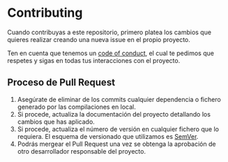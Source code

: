 # Contributing

Cuando contribuyas a este repositorio, primero platea los cambios que quieres realizar creando una nueva issue en el propio proyecto.

Ten en cuenta que tenemos un [code of conduct](CODE_OF_CONDUCT.md), el cual te pedimos que respetes y sigas en todas tus interacciones con el proyecto.

## Proceso de Pull Request

1. Asegúrate de eliminar de los commits cualquier dependencia o fichero generado por las compilaciones en local.
2. Si procede, actualiza la documentación del proyecto detallando los cambios que has aplicado.
3. Si procede, actualiza el número de versión en cualquier fichero que lo requiera. El esquema de versionado que utilizamos es [SemVer](http://semver.org/).
4. Podrás mergear el Pull Request una vez se obtenga la aprobación de otro desarrollador responsable del proyecto.  

